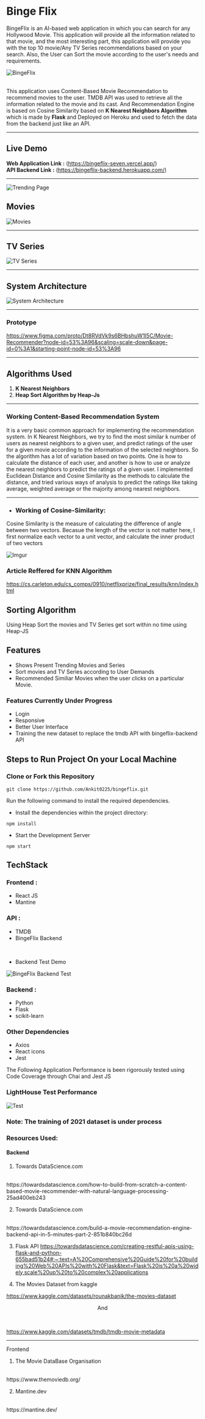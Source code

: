 
# Binge Flix

BingeFlix is an AI-based web application in which you can search for any Hollywood Movie. This application will provide all the information related to that movie, and the most interesting part, this application will provide you with the top 10 movie/Any TV Series recommendations based on your search. Also, the User can Sort the movie according to the user's needs and requirements.
<br>

![BingeFlix](https://cdn.discordapp.com/attachments/889884346301964348/980171554535137331/logo.png)

<br>
This application uses Content-Based Movie Recommendation to recommend movies to the user. TMDB API was used to retrieve all the information related to the movie and its cast. And Recommendation Engine is based on Cosine Similarity based on
<b> K Nearest Neighbors Algorithm </b> which is made by <b>
Flask </b> and Deployed on Heroku and used to fetch the data from the backend just like an API.

<br>

-----
## Live Demo 

<b>Web Application Link :</b> (https://bingeflix-seven.vercel.app/)
<br>
<b>API Backend Link :</b> (https://bingeflix-backend.herokuapp.com/)

-----




![<b>Trending Page</b>](https://cdn.discordapp.com/attachments/926055068271251467/980163620082155600/unknown.png)

## Movies

![Movies](https://cdn.discordapp.com/attachments/926055068271251467/980164721212817428/unknown.png)

-------

## TV Series
![TV Series](https://cdn.discordapp.com/attachments/926055068271251467/980165029171200000/unknown.png)

-----------

## System Architecture

![System Architecture](https://cdn.discordapp.com/attachments/796397516643368961/980373711725142016/Group_76.jpg)

--------
### Prototype

https://www.figma.com/proto/Dt8RVdVk9s6BHbshuW1I5C/Movie-Recommender?node-id=53%3A96&scaling=scale-down&page-id=0%3A1&starting-point-node-id=53%3A96

--------
## Algorithms Used

1. <b> K Nearest Neighbors </b>
2. <b> Heap Sort Algorithm by Heap-Js </b>

------
### Working Content-Based Recommendation System

It is a very basic common approach for implementing the recommendation system. In K Nearest Neighbors, we try to find the most similar k number of users as nearest neighbors to a given user, and predict ratings of the user for a given movie according to the information of the selected neighbors. So the algorithm has a lot of variation based on two points. One is how to calculate the distance of each user, and another is how to use or analyze the nearest neighbors to predict the ratings of a given user. I implemented Euclidean Distance and Cosine Similarity as the methods to calculate the distance, and tried various ways of analysis to predict the ratings like taking average, weighted average or the majority among nearest neighbors.

-----------------------------------

- ### Working of Cosine-Similarity:

 Cosine Similarity is the measure of calculating the difference of angle between two vectors. Becasue the length of the vector is not matter here, I first normalize each vector to a unit vector, and calculate the inner product of two vectors

![Imgur](https://i.imgur.com/4HFOKJt.png)


 ### Article Reffered for KNN Algorithm
https://cs.carleton.edu/cs_comps/0910/netflixprize/final_results/knn/index.html


## Sorting Algorithm

Using Heap Sort the movies and TV Series get sort within no time using Heap-JS
## Features

- Shows Present Trending Movies and Series
- Sort movies and TV Series according to User Demands
- Recommended Similiar Movies when the user clicks on a particular Movie.
### Features Currently Under Progress

- Login 
- Responsive
- Better User Interface
- Training the new dataset to replace the tmdb API with bingeflix-backend API 

## Steps to Run Project On your Local Machine
### Clone or Fork this Repository

```
git clone https://github.com/Ankit0225/bingeflix.git
```

Run the following command to install the required dependencies.
 
- Install the dependencies within the project directory:
```
npm install
```
- Start the Development Server
```
npm start
```

## TechStack

### <b>Frontend</b> :
 - React JS
 - Mantine 

### <b>API</b> : 
 - TMDB
 - BingeFlix Backend
 <br>

 - Backend Test Demo

![BingeFlix Backend Test](https://cdn.discordapp.com/attachments/796397516643368961/980362812704571432/unknown.png)

### <b>Backend</b> :
 - Python
 - Flask
 - scikit-learn

### Other Dependencies
 - Axios
 - React icons
 - Jest 


The Following Application Performance is been rigorously tested
using Code Coverage through Chai and Jest JS  
### LightHouse Test Performance 

![Test](https://cdn.discordapp.com/attachments/912221791592796190/980214843938336838/unknown.png)

### Note: The training of 2021 dataset is under process

### Resources Used:

#### Backend


1. Towards DataScience.com
<br>
https://towardsdatascience.com/how-to-build-from-scratch-a-content-based-movie-recommender-with-natural-language-processing-25ad400eb243

2. Towards DataScience.com
<br>
https://towardsdatascience.com/build-a-movie-recommendation-engine-backend-api-in-5-minutes-part-2-851b840bc26d

3. Flask API
https://towardsdatascience.com/creating-restful-apis-using-flask-and-python-655bad51b24#:~:text=A%20Comprehensive%20Guide%20for%20building%20Web%20APIs%20with%20Flask&text=Flask%20is%20a%20widely,scale%20up%20to%20complex%20applications

4. The Movies Dataset from kaggle

https://www.kaggle.com/datasets/rounakbanik/the-movies-dataset

<p align="center">And</p> 
<br>

https://www.kaggle.com/datasets/tmdb/tmdb-movie-metadata

-----------------------------------------------------------

Frontend

1. The Movie DataBase Organisation
<br>
https://www.themoviedb.org/

2. Mantine.dev
<br>
https://mantine.dev/
